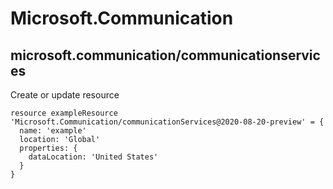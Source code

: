 # Microsoft.Communication

## microsoft.communication/communicationservices

Create or update resource
```bicep
resource exampleResource 'Microsoft.Communication/communicationServices@2020-08-20-preview' = {
  name: 'example'
  location: 'Global'
  properties: {
    dataLocation: 'United States'
  }
}
```
